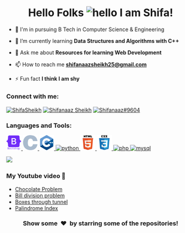 <!-- ### Hello Folks 👋 
### I am Shifa -->

<!-- <p align="center">
  <img width="1000px" height="200px" src="readme.gif" alt="hello">
</p> -->
<h1 align="center">Hello Folks 
  <img width="40px" height="40px" src="https://c.tenor.com/Wx9IEmZZXSoAAAAi/hi.gif" alt="hello">
  I am Shifa!</h3>

  <!--<img align="right" alt="Coding" width="400" src="https://i.pinimg.com/originals/ba/79/9d/ba799dc2be4ccf7996346fceb19b215f.jpg">-->

- 🏫 I'm in pursuing B Tech in Computer Science & Engineering 
- 🌱 I’m currently learning **Data Structures and Algorithms with C++**

- 💬 Ask me about **Resources for learning Web Development**

- 📫 How to reach me **shifanaazsheikh25@gmail.com**

- ⚡ Fun fact **I think I am shy**

<h3 align="left">Connect with me:</h3>
<p align="left">
<a href="https://twitter.com/ShifaSheikh02" target="blank"><img align="center" src="https://raw.githubusercontent.com/rahuldkjain/github-profile-readme-generator/master/src/images/icons/Social/twitter.svg" alt="ShifaSheikh" height="30" width="40" /></a>
<a href="https://www.linkedin.com/in/shifanaaz-sheikh/" target="blank"><img align="center" src="https://raw.githubusercontent.com/rahuldkjain/github-profile-readme-generator/master/src/images/icons/Social/linked-in-alt.svg" alt="Shifanaaz Sheikh" height="30" width="40" /></a>
<a href="https://discord.gg/Shifanaaz#9604" target="blank"><img align="center" src="https://raw.githubusercontent.com/rahuldkjain/github-profile-readme-generator/master/src/images/icons/Social/discord.svg" alt="Shifanaaz#9604" height="30" width="40" /></a>
</p>

<h3 align="left">Languages and Tools:</h3>
<p align="left"> <a href="https://getbootstrap.com" target="_blank"> <img src="https://raw.githubusercontent.com/devicons/devicon/master/icons/bootstrap/bootstrap-plain-wordmark.svg" alt="bootstrap" width="40" height="40"/> </a> 
<a href="https://www.cprogramming.com/" target="_blank"> <img src="https://raw.githubusercontent.com/devicons/devicon/master/icons/c/c-original.svg" alt="c" width="40" height="40"/> </a> <a href="https://www.w3schools.com/cpp/" target="_blank"> <img src="https://raw.githubusercontent.com/devicons/devicon/master/icons/cplusplus/cplusplus-original.svg" alt="cplusplus" width="40" height="40"/> </a> 
<a href="https://www.python.org/" target="_blank"> <img src="https://upload.wikimedia.org/wikipedia/commons/thumb/c/c3/Python-logo-notext.svg/800px-Python-logo-notext.svg.png" alt="python" width="40" height="40"/> </a>   
<a href="https://www.w3.org/html/" target="_blank"> <img src="https://raw.githubusercontent.com/devicons/devicon/master/icons/html5/html5-original-wordmark.svg" alt="html5" width="40" height="40"/> </a>
<a href="https://www.w3schools.com/css/" target="_blank"> <img src="https://raw.githubusercontent.com/devicons/devicon/master/icons/css3/css3-original-wordmark.svg" alt="css3" width="40" height="40"/> </a> 
<a href="https://www.php.net/" target="_blank"> <img src="https://upload.wikimedia.org/wikipedia/commons/thumb/2/27/PHP-logo.svg/1200px-PHP-logo.svg.png" alt="php" width="40" height="40"/> </a>
<a href="https://www.mysql.com/" target="_blank"> <img src="https://d1.awsstatic.com/asset-repository/products/amazon-rds/1024px-MySQL.ff87215b43fd7292af172e2a5d9b844217262571.png" alt="mysql" width="40" height="40"/> </a>

</p>

<img width = "50%"
   src="https://github-readme-stats.vercel.app/api?username=Shifanaaz02&show_icons=true&theme=radical" 
/>
### My Youtube video 🌱
<!-- BLOG-POST-LIST:START -->
- [Chocolate Problem](https://www.youtube.com/watch?v=TG45up7Rlrk)
- [Bill division problem](https://www.youtube.com/watch?v=TG45up7Rlrk)
- [Boxes through tunnel](https://www.youtube.com/watch?v=Y7H7lmKFKBM)
- [Palindrome Index](https://www.youtube.com/watch?v=Y7H7lmKFKBM)
<!-- BLOG-POST-LIST:END -->
</td>
<td valign="top" width="50%">


<h3 align="center">Show some &nbsp;❤️&nbsp; by starring some of the repositories!</h3>



<!--
**Shifanaaz02/Shifanaaz02** is a ✨ _special_ ✨ repository because its `README.md` (this file) appears on your GitHub profile.

Here are some ideas to get you started:

- 🔭 I’m currently working on ...
- 🌱 I’m currently learning ...
- 👯 I’m looking to collaborate on ...
- 🤔 I’m looking for help with ...
- 💬 Ask me about ...
- 📫 How to reach me: ...
- 😄 Pronouns: ...
- ⚡ Fun fact: ...
-->

